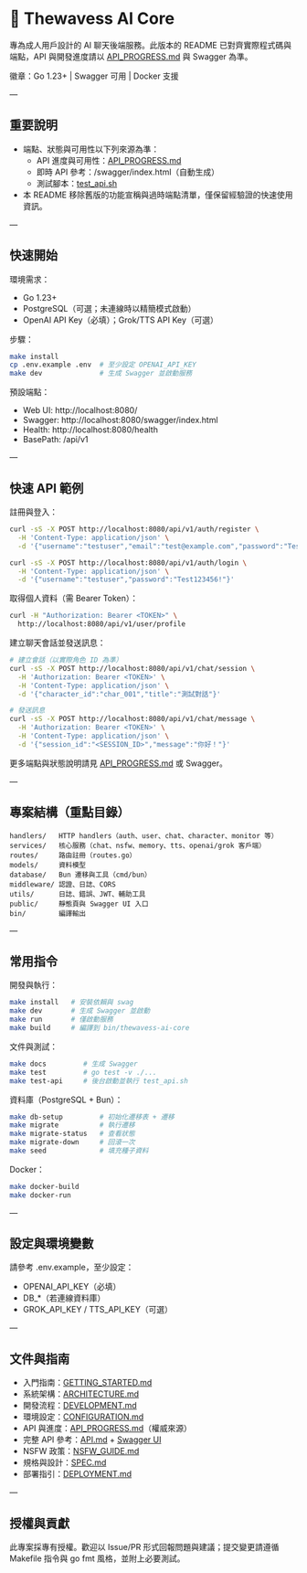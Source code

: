 # 🤖 Thewavess AI Core

專為成人用戶設計的 AI 聊天後端服務。此版本的 README 已對齊實際程式碼與端點，API 與開發進度請以 [API_PROGRESS.md](./API_PROGRESS.md) 與 Swagger 為準。

徽章：Go 1.23+ | Swagger 可用 | Docker 支援

—

## 重要說明

- 端點、狀態與可用性以下列來源為準：
  - API 進度與可用性：[API_PROGRESS.md](./API_PROGRESS.md)
  - 即時 API 參考：/swagger/index.html（自動生成）
  - 測試腳本：[test_api.sh](./test_api.sh)
- 本 README 移除舊版的功能宣稱與過時端點清單，僅保留經驗證的快速使用資訊。

—

## 快速開始

環境需求：
- Go 1.23+
- PostgreSQL（可選；未連線時以精簡模式啟動）
- OpenAI API Key（必填）；Grok/TTS API Key（可選）

步驟：
```bash
make install
cp .env.example .env  # 至少設定 OPENAI_API_KEY
make dev              # 生成 Swagger 並啟動服務
```

預設端點：
- Web UI: http://localhost:8080/
- Swagger: http://localhost:8080/swagger/index.html
- Health: http://localhost:8080/health
- BasePath: /api/v1

—

## 快速 API 範例

註冊與登入：
```bash
curl -sS -X POST http://localhost:8080/api/v1/auth/register \
  -H 'Content-Type: application/json' \
  -d '{"username":"testuser","email":"test@example.com","password":"Test123456!"}'

curl -sS -X POST http://localhost:8080/api/v1/auth/login \
  -H 'Content-Type: application/json' \
  -d '{"username":"testuser","password":"Test123456!"}'
```

取得個人資料（需 Bearer Token）：
```bash
curl -H "Authorization: Bearer <TOKEN>" \
  http://localhost:8080/api/v1/user/profile
```

建立聊天會話並發送訊息：
```bash
# 建立會話（以實際角色 ID 為準）
curl -sS -X POST http://localhost:8080/api/v1/chat/session \
  -H 'Authorization: Bearer <TOKEN>' \
  -H 'Content-Type: application/json' \
  -d '{"character_id":"char_001","title":"測試對話"}'

# 發送訊息
curl -sS -X POST http://localhost:8080/api/v1/chat/message \
  -H 'Authorization: Bearer <TOKEN>' \
  -H 'Content-Type: application/json' \
  -d '{"session_id":"<SESSION_ID>","message":"你好！"}'
```

更多端點與狀態說明請見 [API_PROGRESS.md](./API_PROGRESS.md) 或 Swagger。

—

## 專案結構（重點目錄）

```
handlers/   HTTP handlers（auth、user、chat、character、monitor 等）
services/   核心服務（chat、nsfw、memory、tts、openai/grok 客戶端）
routes/     路由註冊（routes.go）
models/     資料模型
database/   Bun 遷移與工具（cmd/bun）
middleware/ 認證、日誌、CORS
utils/      日誌、錯誤、JWT、輔助工具
public/     靜態頁與 Swagger UI 入口
bin/        編譯輸出
```

—

## 常用指令

開發與執行：
```bash
make install   # 安裝依賴與 swag
make dev       # 生成 Swagger 並啟動
make run       # 僅啟動服務
make build     # 編譯到 bin/thewavess-ai-core
```

文件與測試：
```bash
make docs         # 生成 Swagger
make test         # go test -v ./...
make test-api     # 後台啟動並執行 test_api.sh
```

資料庫（PostgreSQL + Bun）：
```bash
make db-setup         # 初始化遷移表 + 遷移
make migrate          # 執行遷移
make migrate-status   # 查看狀態
make migrate-down     # 回滾一次
make seed             # 填充種子資料
```

Docker：
```bash
make docker-build
make docker-run
```

—

## 設定與環境變數

請參考 .env.example，至少設定：
- OPENAI_API_KEY（必填）
- DB_*（若連線資料庫）
- GROK_API_KEY / TTS_API_KEY（可選）

—

## 文件與指南

- 入門指南：[GETTING_STARTED.md](./GETTING_STARTED.md)
- 系統架構：[ARCHITECTURE.md](./ARCHITECTURE.md)
- 開發流程：[DEVELOPMENT.md](./DEVELOPMENT.md)
- 環境設定：[CONFIGURATION.md](./CONFIGURATION.md)
- API 與進度：[API_PROGRESS.md](./API_PROGRESS.md)（權威來源）
- 完整 API 參考：[API.md](./API.md) + [Swagger UI](http://localhost:8080/swagger/index.html)
- NSFW 政策：[NSFW_GUIDE.md](./NSFW_GUIDE.md)
- 規格與設計：[SPEC.md](./SPEC.md)
- 部署指引：[DEPLOYMENT.md](./DEPLOYMENT.md)

—

## 授權與貢獻

此專案採專有授權。歡迎以 Issue/PR 形式回報問題與建議；提交變更請遵循 Makefile 指令與 go fmt 風格，並附上必要測試。
